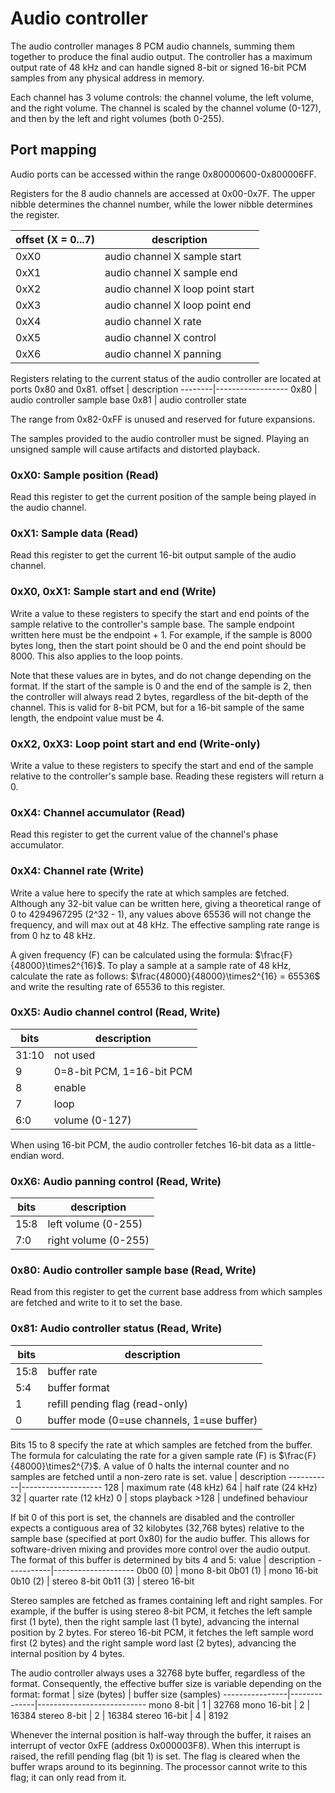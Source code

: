 # Audio controller

The audio controller manages 8 PCM audio channels, summing them together
to produce the final audio output. The controller has a maximum output rate
of 48 kHz and can handle signed 8-bit or signed 16-bit PCM samples from any physical address in memory.

Each channel has 3 volume controls: the channel volume, the left volume, and the right volume.
The channel is scaled by the channel volume (0-127), and then by the left and right volumes (both 0-255).

## Port mapping

Audio ports can be accessed within the range 0x80000600-0x800006FF.

Registers for the 8 audio channels are accessed at 0x00-0x7F. The upper nibble determines 
the channel number, while the lower nibble determines the register.

 offset (X = 0...7) | description
--------------------|------------------
  0xX0              | audio channel X sample start
  0xX1              | audio channel X sample end
  0xX2              | audio channel X loop point start
  0xX3              | audio channel X loop point end
  0xX4              | audio channel X rate
  0xX5              | audio channel X control
  0xX6              | audio channel X panning

Registers relating to the current status of the audio controller are located at ports 0x80 and 0x81.
 offset | description
--------|------------------
  0x80  | audio controller sample base
  0x81  | audio controller state

The range from 0x82-0xFF is unused and reserved for future expansions.

The samples provided to the audio controller must be signed.
Playing an unsigned sample will cause artifacts and distorted playback.

### 0xX0: Sample position (Read)
Read this register to get the current position of the sample being played in the audio channel.

### 0xX1: Sample data (Read)
Read this register to get the current 16-bit output sample of the audio channel.

### 0xX0, 0xX1: Sample start and end (Write)
Write a value to these registers to specify the start and end points of the sample relative to
the controller's sample base. The sample endpoint written here must be the endpoint + 1.
For example, if the sample is 8000 bytes long, then the start point should be 0 and the end point
should be 8000. This also applies to the loop points.

Note that these values are in bytes, and do not change depending on the format. If the start of
the sample is 0 and the end of the sample is 2, then the controller will always read 2 bytes, 
regardless of the bit-depth of the channel. This is valid for 8-bit PCM, but for a 16-bit sample
of the same length, the endpoint value must be 4.

### 0xX2, 0xX3: Loop point start and end (Write-only)
Write a value to these registers to specify the start and end of the sample relative to
the controller's sample base. Reading these registers will return a 0.

### 0xX4: Channel accumulator (Read)
Read this register to get the current value of the channel's phase accumulator.

### 0xX4: Channel rate (Write)
Write a value here to specify the rate at which samples are fetched.
Although any 32-bit value can be written here, giving a theoretical range of 0 to 4294967295 (2^32 - 1),
any values above 65536 will not change the frequency, and will max out at 48 kHz. The effective sampling
rate range is from 0 hz to 48 kHz.

A given frequency (F) can be calculated using the formula: $\frac{F}{48000}\times2^{16}$.
To play a sample at a sample rate of 48 kHz, calculate the rate as follows:
$\frac{48000}{48000}\times2^{16} = 65536$ 
and write the resulting rate of 65536 to this register.

### 0xX5: Audio channel control (Read, Write)

 bits   | description
--------|------------------
  31:10 | not used
  9     | 0=8-bit PCM, 1=16-bit PCM
  8     | enable
  7     | loop
  6:0   | volume (0-127)

When using 16-bit PCM, the audio controller fetches 16-bit data as a little-endian word.

### 0xX6: Audio panning control (Read, Write)

 bits   | description
--------|------------------
  15:8  | left volume (0-255)
  7:0   | right volume (0-255)

### 0x80: Audio controller sample base (Read, Write)
Read from this register to get the current base address from which samples are fetched and
write to it to set the base.

### 0x81: Audio controller status (Read, Write)

 bits   | description
--------|------------------
  15:8  | buffer rate
  5:4   | buffer format
  1     | refill pending flag (read-only)
  0     | buffer mode (0=use channels, 1=use buffer)

Bits 15 to 8 specify the rate at which samples are fetched from the buffer. The formula for calculating
the rate for a given sample rate (F) is $\frac{F}{48000}\times2^{7}$. A value of 0 halts the internal counter and
no samples are fetched until a non-zero rate is set.
  value    | description
-----------|--------------------
  128      | maximum rate (48 kHz)
  64       | half rate (24 kHz)
  32       | quarter rate (12 kHz)
  0        | stops playback
  \>128    | undefined behaviour

If bit 0 of this port is set, the channels are disabled and the controller expects
a contiguous area of 32 kilobytes (32,768 bytes) relative to the sample base (specified at port 0x80) for the audio buffer. This allows for
software-driven mixing and provides more control over the audio output.
The format of this buffer is determined by bits 4 and 5:
  value    | description
-----------|--------------------
  0b00 (0) | mono 8-bit
  0b01 (1) | mono 16-bit
  0b10 (2) | stereo 8-bit
  0b11 (3) | stereo 16-bit

Stereo samples are fetched as frames containing left and right samples. For example, if the buffer is using stereo 8-bit PCM,
it fetches the left sample first (1 byte), then the right sample last (1 byte), advancing the internal position by 2 bytes.
For stereo 16-bit PCM, it fetches the left sample word first (2 bytes) and the right sample word last (2 bytes),
advancing the internal position by 4 bytes.

The audio controller always uses a 32768 byte buffer, regardless of the format.
Consequently, the effective buffer size is variable depending on the format:
  format        | size (bytes) | buffer size (samples)
----------------|--------------|---------------------------
  mono 8-bit    | 1            | 32768
  mono 16-bit   | 2            | 16384
  stereo 8-bit  | 2            | 16384
  stereo 16-bit | 4            | 8192

Whenever the internal position is half-way through the buffer, it raises an interrupt of vector 0xFE (address 0x000003F8).
When this interrupt is raised, the refill pending flag (bit 1) is set. The flag is cleared when the buffer wraps around to its beginning.
The processor cannot write to this flag; it can only read from it.
